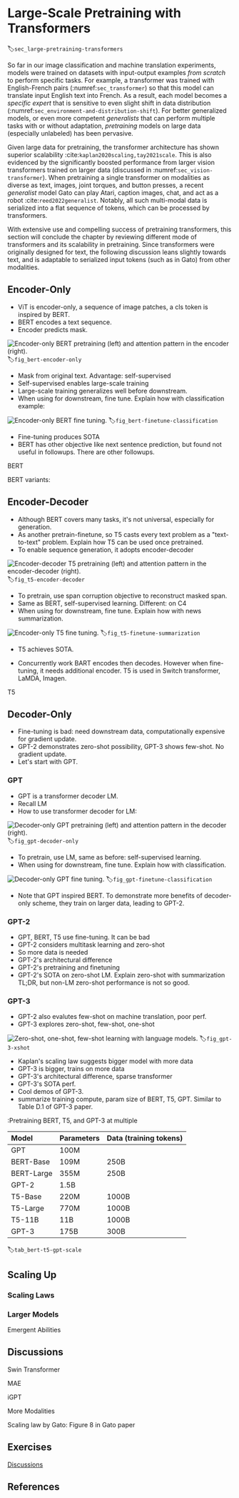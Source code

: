# Large-Scale Pretraining with Transformers
:label:`sec_large-pretraining-transformers`

So far in our image classification and machine translation experiments, models were trained on datasets with input-output examples *from scratch* to perform specific tasks. For example, a transformer was trained with English-French pairs (:numref:`sec_transformer`) so that this model can translate input English text into French. As a result, each model becomes a *specific expert* that is sensitive to even slight shift in data distribution (:numref:`sec_environment-and-distribution-shift`). 
For better generalized models, or even more competent *generalists* that can perform multiple tasks with or without adaptation, *pretraining* models on large data (especially unlabeled) has been pervasive. 

Given large data for pretraining, the transformer architecture has shown superior scalability :cite:`kaplan2020scaling,tay2021scale`. This is also evidenced by the significantly boosted performance from larger vision transformers trained on larger data (discussed in :numref:`sec_vision-transformer`). When pretraining a single transformer on modalities as diverse as text, images, joint torques, and button presses, a recent *generalist* model Gato can play Atari, caption images, chat, and act as a robot :cite:`reed2022generalist`. Notably, all such multi-modal data is serialized into a flat sequence of tokens, which can be processed by transformers.

With extensive use and compelling success of pretraining transformers, this section will conclude the chapter by reviewing different mode of transformers and its scalability in pretraining. Since transformers were originally designed for text, the following discussion leans slightly towards text, and is adaptable to serialized input tokens (such as in Gato) from other modalities.




## Encoder-Only

* ViT is encoder-only, a sequence of image patches, a cls token is inspired by BERT.
* BERT encodes a text sequence.
* Encoder predicts mask.


![Encoder-only BERT pretraining (left) and attention pattern in the encoder (right).](../img/bert-encoder-only.svg)
:label:`fig_bert-encoder-only`

* Mask from original text. Advantage: self-supervised
* Self-supervised enables large-scale training
* Large-scale training generalizes well before downstream.
* When using for downstream, fine tune. Explain how with classification example:

![Encoder-only BERT fine tuning.](../img/bert-finetune-classification.svg)
:label:`fig_bert-finetune-classification`

* Fine-tuning produces SOTA
* BERT has other objective like next sentence prediction, but found not useful in followups. There are other followups.



BERT

<!--
BERT :cite:`Devlin.Chang.Lee.ea.2018`
-->

BERT variants:

<!--
XLNET :cite:`yang2019xlnet`
RoBERTa :cite:`liu2019roberta`
ALBERT :cite:`lan2019albert`
SpanBERT :cite:`joshi2020spanbert`
DistilBERT :cite:`sanh2019distilbert`
ELECTRA :cite:`clark2019electra`
-->




## Encoder-Decoder

* Although BERT covers many tasks, it's not universal, especially for generation.
* As another pretrain-finetune, so T5 casts every text problem as a "text-to-text" problem. Explain how T5 can be used once pretrained.
* To enable sequence generation, it adopts encoder-decoder

![Encoder-decoder T5 pretraining (left) and attention pattern in the encoder-decoder (right).](../img/t5-encoder-decoder.svg)
:label:`fig_t5-encoder-decoder`

* To pretrain, use span corruption objective to reconstruct masked span.
* Same as BERT, self-supervised learning. Different: on C4
* When using for downstream, fine tune. Explain how with news summarization.

![Encoder-only T5 fine tuning.](../img/t5-finetune-summarization.svg)
:label:`fig_t5-finetune-summarization`

* T5 achieves SOTA.

* Concurrently work BART encodes then decodes. However when fine-tuning, it needs additional encoder. T5 is used in Switch transformer, LaMDA, Imagen.


T5

<!--
BART :cite:`lewis2019bart`
T5 :cite:`raffel2020exploring`
Switch Transformer :cite:`fedus2022switch`
-->



## Decoder-Only 

* Fine-tuning is bad: need downstream data, computationally expensive for gradient update.
* GPT-2 demonstrates zero-shot possibility, GPT-3 shows few-shot. No gradient update.
* Let's start with GPT.


### GPT

* GPT is a transformer decoder LM. 
* Recall LM
* How to use transformer decoder for LM:

![Decoder-only GPT pretraining (left) and attention pattern in the decoder (right).](../img/gpt-decoder-only.svg)
:label:`fig_gpt-decoder-only`
* To pretrain, use LM, same as before: self-supervised learning.
* When using for downstream, fine tune. Explain how with classification.

![Decoder-only GPT fine tuning.](../img/gpt-finetune-classification.svg)
:label:`fig_gpt-finetune-classification`

* Note that GPT inspired BERT. To demonstrate more benefits of decoder-only scheme, they train on larger data, leading to GPT-2.


### GPT-2

* GPT, BERT, T5 use fine-tuning. It can be bad
* GPT-2 considers multitask learning and zero-shot
* So more data is needed
* GPT-2's architectural difference
* GPT-2's pretraining and finetuning
* GPT-2's SOTA on zero-shot LM. Explain zero-shot with summarization TL;DR, but non-LM zero-shot performance is not so good.


### GPT-3


* GPT-2 also evalutes few-shot on machine translation, poor perf.
* GPT-3 explores zero-shot, few-shot, one-shot

![Zero-shot, one-shot, few-shot learning with language models.](../img/gpt-3-xshot.svg)
:label:`fig_gpt-3-xshot`

* Kaplan's scaling law suggests bigger model with more data
* GPT-3 is bigger, trains on more data
* GPT-3's architectural difference, sparse transformer
* GPT-3's SOTA perf.
* Cool demos of GPT-3.
* summarize training compute, param size of BERT, T5, GPT. Similar to Table D.1 of GPT-3 paper.





:Pretraining BERT, T5, and GPT-3 at multiple 

|Model|Parameters| Data (training tokens)|
|:--|:-|:-|
|GPT|100M | | 
|BERT-Base|109M |250B | 
|BERT-Large|355M  |250B |
|GPT-2|1.5B | |
|T5-Base|220M  |1000B |
|T5-Large| 770M  |1000B | 
|T5-11B|11B  |1000B | 
|GPT-3|175B  |300B |
:label:`tab_bert-t5-gpt-scale`


<!--
GPT-1 :cite:`Radford.Narasimhan.Salimans.ea.2018`
GPT-2 :cite:`Radford.Wu.Child.ea.2019`
GPT-3 :cite:`brown2020language`
-->

<!--
Sparse transformer :cite:`child2019generating`
-->




## Scaling Up

### Scaling Laws

<!--
Scaling laws for neural LM :cite:`kaplan2020scaling`
Scaling laws for transfer :cite:`hernandez2021scaling`
Scale efficiently :cite:`tay2021scale`
-->


### Larger Models 


<!--
GLaM :cite:`du2021glam`
Gopher :cite:`rae2021scaling`
Megatron-Turing NLG 530B :cite:`smith2022using`

LaMDA :cite:`thoppilan2022lamda`
Chinchilla :cite:`hoffmann2022training`
Gopher :cite:`zhang2022opt`
PaLM :cite:`chowdhery2022palm`
-->



Emergent Abilities

<!--
Emergent Abilities :cite:`wei2022emergent`
-->




## Discussions

Swin Transformer

<!--
Swin Transformer :cite:`liu2021swin`
-->

MAE

<!--
MAE :cite:`he2022masked`
-->

iGPT

<!--
iGPT :cite:`chen2020generative`
-->


More Modalities

<!--
CLIP :cite:`radford2021learning`
DALL-E :cite:`ramesh2021zero`
DALL-E 2 :cite:`ramesh2022hierarchical`
Flamingo :cite:`alayrac2022flamingo`
Imagen :cite:`saharia2022photorealistic`
Generalist Agent :cite:`reed2022generalist`
-->

Scaling law by Gato: Figure 8 in Gato paper


## Exercises


[Discussions](https://discuss.d2l.ai/t/)



## References
